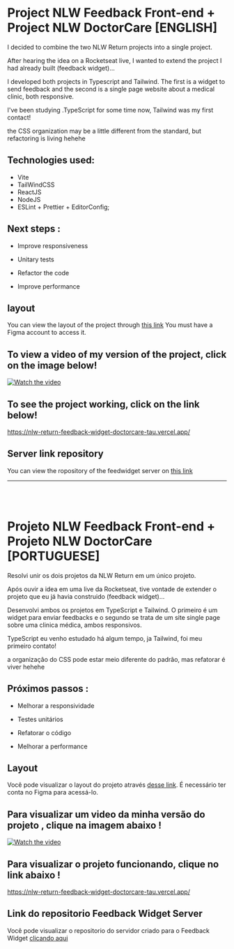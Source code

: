 # Project NLW Feedback Front-end + Project NLW DoctorCare [ENGLISH]

I decided to combine the two NLW Return projects into a single project.

After hearing the idea on a Rocketseat live, I wanted to extend the project I had already built (feedback widget)...

I developed both projects in Typescript and Tailwind. The first is a widget to send feedback and the second is a single page website about a medical clinic, both responsive.

I've been studying .TypeScript for some time now, Tailwind was my first contact!

the CSS organization may be a little different from the standard, but refactoring is living hehehe

## Technologies used:

- Vite
- TailWindCSS
- ReactJS
- NodeJS
- ESLint + Prettier + EditorConfig;


## Next steps :

- Improve responsiveness

- Unitary tests

- Refactor the code

- Improve performance



## layout
You can view the layout of the project through [this link](https://www.figma.com/community/file/1102912263666619803) You must have a Figma account to access it.

## To view a video of my version of the project, click on the image below!

[![Watch the video](https://encrypted-tbn0.gstatic.com/images?q=tbn:ANd9GcTvX7XjW8SbO7M8RFY41EYr8WtFq9QouZ7L5A&usqp=CAU)](https://www.youtube.com/watch?v=zmQx-Ofl0vw)

## To see the project working, click on the link below!

https://nlw-return-feedback-widget-doctorcare-tau.vercel.app/


## Server link repository
You can view the ropository of the feedwidget server on [this link](https://github.com/BrunoFay/Server--NWL-Feedback-Widget)
<br/>
<hr/>
<br/>
<br/>

# Projeto NLW Feedback Front-end + Projeto NLW DoctorCare [PORTUGUESE]

Resolvi unir os dois projetos da NLW Return em um único projeto.

Após ouvir a idea em uma live da Rocketseat, tive vontade de extender o projeto que eu já havia construido (feedback widget)...

Desenvolvi ambos os projetos em TypeScript e Tailwind. O primeiro é um widget para enviar feedbacks e o segundo se trata de um site single page sobre uma clinica médica, ambos responsivos.

TypeScript eu venho estudado há algum tempo, ja Tailwind, foi meu primeiro contato!

a organização do CSS pode estar meio diferente do padrão, mas refatorar é viver hehehe

## Próximos passos :

- Melhorar a responsividade

- Testes unitários

- Refatorar o código 

- Melhorar a performance

##  Layout
Você pode visualizar o layout do projeto através [desse link](https://www.figma.com/community/file/1102912263666619803). É necessário ter conta no Figma para acessá-lo.

## Para visualizar um video da minha versão do projeto , clique na imagem abaixo !

[![Watch the video](https://encrypted-tbn0.gstatic.com/images?q=tbn:ANd9GcTvX7XjW8SbO7M8RFY41EYr8WtFq9QouZ7L5A&usqp=CAU)](https://www.youtube.com/watch?v=zmQx-Ofl0vw)

## Para visualizar o projeto funcionando, clique no link abaixo !

https://nlw-return-feedback-widget-doctorcare-tau.vercel.app/

## Link do repositorio Feedback Widget Server
Você pode visualizar o repositorio do servidor criado para o Feedback Widget [clicando aqui](https://github.com/BrunoFay/Server--NWL-Feedback-Widget)
